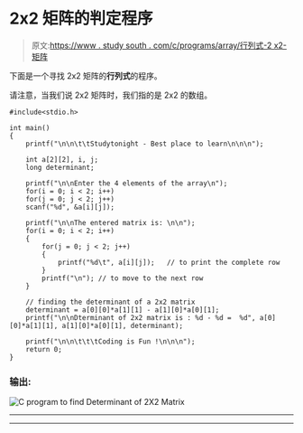 # 2x2 矩阵的判定程序

> 原文:[https://www . study south . com/c/programs/array/行列式-2 x2-矩阵](https://www.studytonight.com/c/programs/array/determinant-of-2x2-matrix)

下面是一个寻找 2x2 矩阵的**行列式**的程序。

请注意，当我们说 2x2 矩阵时，我们指的是 2x2 的数组。

```
#include<stdio.h>

int main()
{
    printf("\n\n\t\tStudytonight - Best place to learn\n\n\n");

    int a[2][2], i, j;
    long determinant;

    printf("\n\nEnter the 4 elements of the array\n");
    for(i = 0; i < 2; i++)
    for(j = 0; j < 2; j++)
    scanf("%d", &a[i][j]);

    printf("\n\nThe entered matrix is: \n\n");
    for(i = 0; i < 2; i++)
    {
        for(j = 0; j < 2; j++)
        {
            printf("%d\t", a[i][j]);   // to print the complete row
        }
        printf("\n"); // to move to the next row
    }

    // finding the determinant of a 2x2 matrix
    determinant = a[0][0]*a[1][1] - a[1][0]*a[0][1];
    printf("\n\nDterminant of 2x2 matrix is : %d - %d =  %d", a[0][0]*a[1][1], a[1][0]*a[0][1], determinant);

    printf("\n\n\t\t\tCoding is Fun !\n\n\n");
    return 0;
}
```

### 输出:

![C program to find Determinant of 2X2 Matrix](../Images/3db4804c7ecc8e9067412e1ac4050551.png)

* * *

* * *